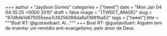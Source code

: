 
+++
author = "Jaydson Gomes"
categories = ["tweet"]
date = "Mon Jan 04 04:35:25 +0000 2010"
draft = false
image = "{TWEET_IMAGE}"
slug = "87d8db1d675055eea7cf4256398da8a13891ba52"
tags = ["tweet"]
title = """Boa! RT: @gustavduart: Al..."""
+++
Boa! RT: @gustavduart: Alguém tem de inventar um remédio anti-evangelismo, pelo amor de Deus.
